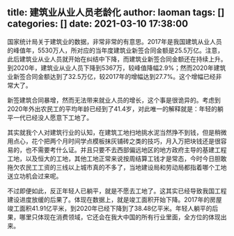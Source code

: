 title: 建筑业从业人员老龄化
author: laoman
tags: []
categories: []
date: 2021-03-10 17:38:00
---
国家统计局关于建筑业的数据，非常非常的有意思。2017年是我国建筑从业人员的峰值年，5530万人，所对应的当年度建筑业新签合同金额是25.5万亿。注意，此后建筑业从业人员就开始在纠结中下降，而建筑业新签合同金额还在持续上升。到2020年，建筑业从业人员下降到5367万，较峰值降幅2.9%；然而2020年建筑业新签合同金额达到了32.5万亿，较2017年的增幅达到27.7%。这个增幅已经非常大了。
<!-- more-->

新签建筑合同暴增，然而无法带来就业人员的增长，这个事是很诡异的。考虑到2020年外出农民工的平均年龄已经到了41.4岁，对此唯一的解释就是：年轻的躺平一代已经没人愿意下工地了。

其实就我个人对建筑行业的认知，在建筑工地扫地挑水泥当然挣不到钱，但是稍微用点心，花个把两个月时间学点模板抹灰铺砖之类的技巧，月入万把块钱还是很容易的，也不需要考什么证。并且只要不去西部偏远地区的地方政府主导的基建工程工地，以及恒大的工地，其他工地正常来说按周结算工钱才是常态，今时今日胆敢拖欠农民工工资的三线以上城市真的不多了，当地建设局和劳动局都指着哪个工地送立功机会过来呢。

不过即便如此，反正年轻人已躺平，就是不愿去工地了。这其实已经导致我国工程建设进度放缓的后果了。体现在数据上，就是竣工面积开始下降。2017年的房屋竣工面积41.91亿平米，到2020年已经下降到了38.48亿平米。年轻人躺平的后果，哪里只体现在消费领域，它还会在我大中国的所有行业里面，全方位的体现出来。